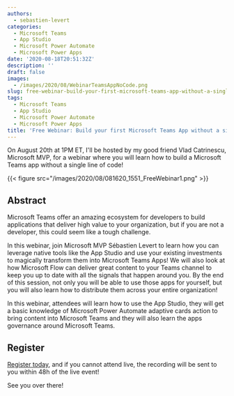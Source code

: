 ```yaml
---
authors:
  - sebastien-levert
categories:
  - Microsoft Teams
  - App Studio
  - Microsoft Power Automate
  - Microsoft Power Apps
date: '2020-08-18T20:51:32Z'
description: ''
draft: false
images:
  - /images/2020/08/WebinarTeamsAppNoCode.png
slug: free-webinar-build-your-first-microsoft-teams-app-without-a-single-line-of-code
tags:
  - Microsoft Teams
  - App Studio
  - Microsoft Power Automate
  - Microsoft Power Apps
title: 'Free Webinar: Build your first Microsoft Teams App without a single line of code!'
---
```


On August 20th at 1PM ET, I'll be hosted by my good friend Vlad Catrinescu, Microsoft MVP, for a webinar where you will
learn how to build a Microsoft Teams app without a single line of code!

{{< figure src="/images/2020/08/081620_1551_FreeWebinar1.png" >}}

## Abstract

Microsoft Teams offer an amazing ecosystem for developers to build applications that deliver high value to your
organization, but if you are not a developer, this could seem like a tough challenge.

In this webinar, join Microsoft MVP Sébastien Levert to learn how you can leverage native tools like the App Studio and
use your existing investments to magically transform them into Microsoft Teams Apps! We will also look at how Microsoft
Flow can deliver great content to your Teams channel to keep you up to date with all the signals that happen around you.
By the end of this session, not only you will be able to use those apps for yourself, but you will also learn how to
distribute them across your entire organization!

In this webinar, attendees will learn how to use the App Studio, they will get a basic knowledge of Microsoft Power
Automate adaptive cards action to bring content into Microsoft Teams and they will also learn the apps governance around
Microsoft Teams.

## Register

[Register today](https://us02web.zoom.us/webinar/register/3015948418623/WN_3EnzYqNVRVie3xmAt9nsjg), and if you cannot
attend live, the recording will be sent to you within 48h of the live event!

See you over there!
